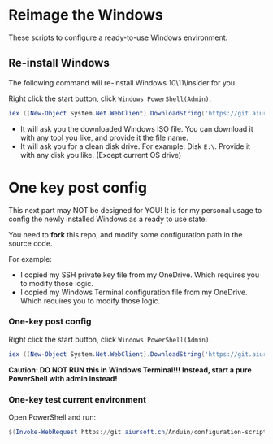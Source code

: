 # Reimage the Windows

These scripts to configure a ready-to-use Windows environment.

## Re-install Windows

The following command will re-install Windows 10\11\insider for you.

Right click the start button, click `Windows PowerShell(Admin)`.

```powershell
iex ((New-Object System.Net.WebClient).DownloadString('https://git.aiursoft.cn/Anduin/configuration-script-win/raw/branch/main/Reimage.ps1'))
```

* It will ask you the downloaded Windows ISO file. You can download it with any tool you like, and provide it the file name.
* It will ask you for a clean disk drive. For example: Disk `E:\`. Provide it with any disk you like. (Except current OS drive)

# One key post config

This next part may NOT be designed for YOU! It is for my personal usage to config the newly installed Windows as a ready to use state.

You need to **fork** this repo, and modify some configuration path in the source code.

For example:

* I copied my SSH private key file from my OneDrive. Which requires you to modify those logic.
* I copied my Windows Terminal configuration file from my OneDrive. Which requires you to modify those logic.

### One-key post config

Right click the start button, click `Windows PowerShell(Admin)`.

```powershell
iex ((New-Object System.Net.WebClient).DownloadString('https://git.aiursoft.cn/Anduin/configuration-script-win/raw/branch/main/install.ps1'))
```

**Caution: DO NOT RUN this in Windows Terminal!!! Instead, start a pure PowerShell with admin instead!**

### One-key test current environment

Open PowerShell and run:

```powershell
$(Invoke-WebRequest https://git.aiursoft.cn/Anduin/configuration-script-win/raw/branch/main/test_env.sh).Content | bash
```
